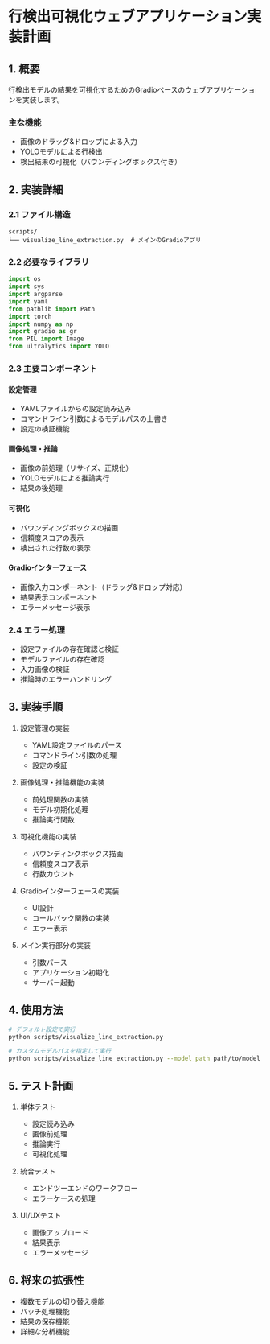 # 行検出可視化ウェブアプリケーション実装計画

## 1. 概要

行検出モデルの結果を可視化するためのGradioベースのウェブアプリケーションを実装します。

### 主な機能
- 画像のドラッグ&ドロップによる入力
- YOLOモデルによる行検出
- 検出結果の可視化（バウンディングボックス付き）

## 2. 実装詳細

### 2.1 ファイル構造
```
scripts/
└── visualize_line_extraction.py  # メインのGradioアプリ
```

### 2.2 必要なライブラリ
```python
import os
import sys
import argparse
import yaml
from pathlib import Path
import torch
import numpy as np
import gradio as gr
from PIL import Image
from ultralytics import YOLO
```

### 2.3 主要コンポーネント

#### 設定管理
- YAMLファイルからの設定読み込み
- コマンドライン引数によるモデルパスの上書き
- 設定の検証機能

#### 画像処理・推論
- 画像の前処理（リサイズ、正規化）
- YOLOモデルによる推論実行
- 結果の後処理

#### 可視化
- バウンディングボックスの描画
- 信頼度スコアの表示
- 検出された行数の表示

#### Gradioインターフェース
- 画像入力コンポーネント（ドラッグ&ドロップ対応）
- 結果表示コンポーネント
- エラーメッセージ表示

### 2.4 エラー処理
- 設定ファイルの存在確認と検証
- モデルファイルの存在確認
- 入力画像の検証
- 推論時のエラーハンドリング

## 3. 実装手順

1. 設定管理の実装
   - YAML設定ファイルのパース
   - コマンドライン引数の処理
   - 設定の検証

2. 画像処理・推論機能の実装
   - 前処理関数の実装
   - モデル初期化処理
   - 推論実行関数

3. 可視化機能の実装
   - バウンディングボックス描画
   - 信頼度スコア表示
   - 行数カウント

4. Gradioインターフェースの実装
   - UI設計
   - コールバック関数の実装
   - エラー表示

5. メイン実行部分の実装
   - 引数パース
   - アプリケーション初期化
   - サーバー起動

## 4. 使用方法

```bash
# デフォルト設定で実行
python scripts/visualize_line_extraction.py

# カスタムモデルパスを指定して実行
python scripts/visualize_line_extraction.py --model_path path/to/model.pt
```

## 5. テスト計画

1. 単体テスト
   - 設定読み込み
   - 画像前処理
   - 推論実行
   - 可視化処理

2. 統合テスト
   - エンドツーエンドのワークフロー
   - エラーケースの処理

3. UI/UXテスト
   - 画像アップロード
   - 結果表示
   - エラーメッセージ

## 6. 将来の拡張性

- 複数モデルの切り替え機能
- バッチ処理機能
- 結果の保存機能
- 詳細な分析機能
